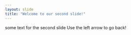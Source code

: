 ```yaml
---
layout: slide
title: "Welcome to our second slide!"
---
```

some text for the second slide
Use the left arrow to go back!
